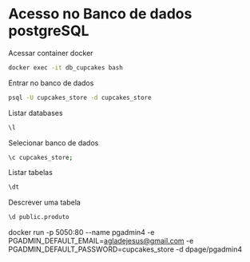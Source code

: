 

# Acesso no Banco de dados postgreSQL

Acessar container docker
```sh
docker exec -it db_cupcakes bash
```
Entrar no banco de dados
```sh
psql -U cupcakes_store -d cupcakes_store
```

Listar databases
```sh
\l
```

Selecionar banco de dados
```sh
\c cupcakes_store;
```

Listar tabelas
```sh
\dt
```

Descrever uma tabela
```sh
\d public.produto
```

docker run -p 5050:80 --name pgadmin4 -e PGADMIN_DEFAULT_EMAIL=agladejesus@gmail.com -e PGADMIN_DEFAULT_PASSWORD=cupcakes_store -d dpage/pgadmin4